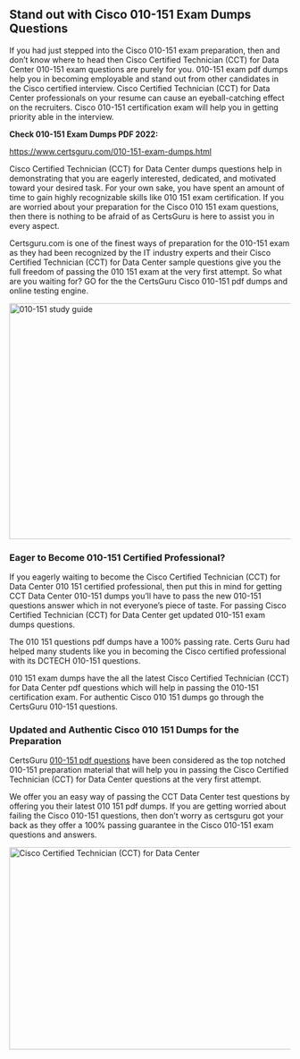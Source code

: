 <h2><strong>Stand out with Cisco 010-151 Exam Dumps Questions</strong></h2>
<p>If you had just stepped into the Cisco 010-151 exam preparation, then and don&rsquo;t know where to head then Cisco Certified Technician (CCT) for Data Center 010-151 exam questions are purely for you. 010-151 exam pdf dumps help you in becoming employable and stand out from other candidates in the Cisco certified interview. Cisco Certified Technician (CCT) for Data Center professionals on your resume can cause an eyeball-catching effect on the recruiters. Cisco 010-151 certification exam will help you in getting priority able in the interview.</p>
<p><strong>Check 010-151 Exam Dumps PDF 2022:</strong></p>
<p><a href="https://www.certsguru.com/010-151-exam-dumps.html">https://www.certsguru.com/010-151-exam-dumps.html</a></p>
<p>Cisco Certified Technician (CCT) for Data Center dumps questions help in demonstrating that you are eagerly interested, dedicated, and motivated toward your desired task. For your own sake, you have spent an amount of time to gain highly recognizable skills like 010 151 exam certification. If you are worried about your preparation for the Cisco 010 151 exam questions, then there is nothing to be afraid of as CertsGuru is here to assist you in every aspect.</p>
<p>Certsguru.com is one of the finest ways of preparation for the 010-151 exam as they had been recognized by the IT industry experts and their Cisco Certified Technician (CCT) for Data Center sample questions give you the full freedom of passing the 010 151 exam at the very first attempt. So what are you waiting for? GO for the the CertsGuru Cisco 010-151 pdf dumps and online testing engine.</p>
<p><img style="display: block; margin-left: auto; margin-right: auto;" src="https://i.imgur.com/vbMIA8f.png" alt="010-151 study guide" width="750" height="422" /></p>
<h3><strong>Eager to Become 010-151 Certified Professional?</strong></h3>
<p>If you eagerly waiting to become the Cisco Certified Technician (CCT) for Data Center 010 151 certified professional, then put this in mind for getting CCT Data Center 010-151 dumps you&rsquo;ll have to pass the new 010-151 questions answer which in not everyone&rsquo;s piece of taste. For passing Cisco Certified Technician (CCT) for Data Center get updated 010-151 exam dumps questions.</p>
<p>The 010 151 questions pdf dumps have a 100% passing rate. Certs Guru had helped many students like you in becoming the Cisco certified professional with its DCTECH 010-151 questions.</p>
<p>010 151 exam dumps have the all the latest Cisco Certified Technician (CCT) for Data Center pdf questions which will help in passing the 010-151 certification exam. For authentic Cisco 010 151 dumps go through the CertsGuru 010-151 questions.</p>
<h3><strong>Updated and Authentic Cisco 010 151 Dumps for the Preparation</strong></h3>
<p>CertsGuru <a href="https://www.certsguru.com/010-151-exam-dumps.html">010-151 pdf questions</a> have been considered as the top notched 010-151 preparation material that will help you in passing the Cisco Certified Technician (CCT) for Data Center questions at the very first attempt.</p>
<p>We offer you an easy way of passing the CCT Data Center test questions by offering you their latest 010 151 pdf dumps. If you are getting worried about failing the Cisco 010-151 questions, then don&rsquo;t worry as certsguru got your back as they offer a 100% passing guarantee in the Cisco 010-151 exam questions and answers.</p>
<p><a href="https://www.certsguru.com/010-151-exam-dumps.html"><img style="display: block; margin-left: auto; margin-right: auto;" src="https://i.imgur.com/efKm8VV.png" alt="Cisco Certified Technician (CCT) for Data Center" width="750" height="362" /></a></p>
